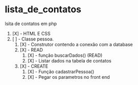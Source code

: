 # lista_de_contatos
lsita de contatos em php

1. [X] - HTML E CSS
1. [ ] - Classe pessoa.
    1. [X] - Construtor contendo a conexão com a database
    1. [X] - READ
        1. [X] - função buscarDados() (READ) 
        1. [X] - Listar dados na tabela de contatos
    1. [X] - CREATE 
        1. [X] - Função cadastrarPessoa()
        1. [X] - Pegar os parametros no front end
